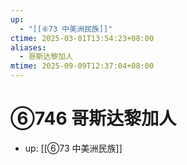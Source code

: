 ```yaml
---
up:
  - "[[⑥73 中美洲民族]]"
ctime: 2025-03-01T13:54:23+08:00
aliases:
  - 哥斯达黎加人
mtime: 2025-09-09T12:37:04+08:00
---
```


# ⑥746 哥斯达黎加人

- up: [[⑥73 中美洲民族]]
